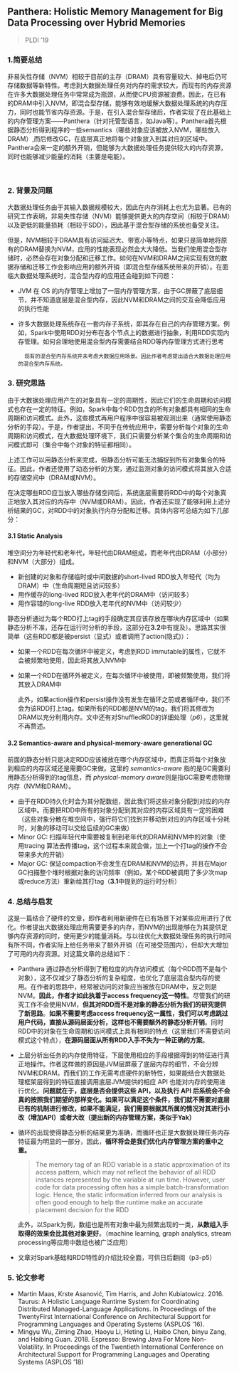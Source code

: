 ## Panthera: Holistic Memory Management for Big Data Processing over Hybrid Memories    

> PLDI ’19    

### 1.简要总结

​	非易失性存储（NVM）相较于目前的主存（DRAM）具有容量较大、掉电后仍可存储数据等新特性。考虑到大数据处理任务对内存的需求较大，而现有的内存资源在许多大数据处理任务中常常成为瓶颈，从而使CPU资源被浪费。因此，在已有的DRAM中引入NVM，即混合型存储，能够有效地缓解大数据处理系统的内存压力，同时也能节省内存资源。于是，在引入混合型存储后，作者实现了在此基础上的内存管理方案——Panthera（针对托管型语言，如Java等）。Panthera首先根据静态分析得到程序的一些semantics（哪些对象应该被放入NVM，哪些放入DRAM）,而后修改GC，在底层真正地将每个对象放入到其对应的区域中。Panthera会来一定的额外开销，但能够为大数据处理任务提供较大的内存资源，同时也能够减少能量的消耗（主要是电能）。

​	

### 2. 背景及问题

​	大数据处理任务由于其输入数据规模较大，因此在内存消耗上也尤为显著。已有的研究工作表明，非易失性存储（NVM）能够提供更大的内存空间（相较于DRAM）以及更低的能量损耗（相较于SDD），因此基于混合型存储的系统也备受关注。

​	但是，NVM相较于DRAM具有访问延迟大、带宽小等特点，如果只是简单地将原有的DRAM替换为NVM，应用的性能表现必然会大大降低。当我们使用混合型存储时，必然会存在对象分配和迁移工作。如何在NVM和DRAM之间实现有效的数据存储和迁移工作会影响应用的额外开销（即混合型存储系统带来的开销）。在面临大数据处理系统时，混合型内存的应用还会碰到如下问题：

- JVM 在 OS 的内存管理上增加了一层内存管理方案，由于GC屏蔽了底层细节，并不知道底层是混合型内存，因此NVM和DRAM之间的交互会降低应用的执行性能
- 许多大数据处理系统存在一套内存子系统，即其存在自己的内存管理方案。例如，Spark中使用RDD对分布在各个节点上的数据进行抽象，利用RDD实现内存管理。如何合理地使用混合型内存需要结合RDD等内存管理方式进行思考

		现有的混合型内存系统并未考虑大数据应用场景。因此作者考虑提出适合大数据处理应用的混合型内存系统。



### 3. 研究思路

​	由于大数据处理应用产生的对象具有一定的周期性，因此它们的生命周期和访问模式也存在一定的特征。例如，Spark中每个RDD包含的所有对象都具有相同的生命周期和访问模式。此外，这些模式再用户程序中很容易被观测出来（通常使用静态分析的手段）。于是，作者提出，不同于在传统应用中，需要分析每个对象的生命周期和访问模式，在大数据处理环境下，我们只需要分析某个集合的生命周期和访问模式即可（集合中每个对象的特征都相同）。

​	上述工作可以用静态分析来完成，但静态分析可能无法捕捉到所有对象集合的特征。因此，作者还使用了动态分析的方案，通过监测对象的访问模式将其放入合适的存储空间中（DRAM或NVM）。

​	在决定哪些RDD应当放入哪些存储空间后，系统底层需要将RDD中的每个对象真正地放入其对应的内存中（NVM或DRAM）。因此，作者还实现了能够利用上述分析结果的GC，对RDD中的对象执行内存分配和迁移。具体内容可总结为如下几部分：

#### 3.1 Static Analysis

​	堆空间分为年轻代和老年代，年轻代由DRAM组成，而老年代由DRAM（小部分）和NVM（大部分）组成。

- 新创建的对象和存储临时或中间数据的short-lived RDD放入年轻代（均为DRAM）中（生命周期短且访问较多）
- 用作缓存的long-lived RDD放入老年代的DRAM中（访问较多）
- 用作容错的long-live RDD放入老年代的NVM中（访问较少）

​	静态分析通过为每个RDD打上tag的手段确定其应该存放在哪块内存区域中（如果静态分析不准，还存在运行时分析的手段，这部分在**3.2**中有提及）。思路其实很简单（这些RDD都是被persist（显式）或者调用了action(隐式)）：

- 如果一个RDD在每次循环中被定义，考虑到RDD immutable的属性，它就不会被频繁地使用，因此将其放入NVM中

- 如果一个RDD在循环外被定义，在每次循环中被使用，即被频繁使用，我们将其放入DRAM中

   此外，如果action操作和persist操作没有发生在循环之前或者循环中，我们不会为该RDD打上tag。如果所有的RDD都是NVM的tag，我们将其修改为DRAM以充分利用内存。文中还有对ShuffledRDD的详细处理（*p6*），这里就不再赘述。

#### 3.2 Semantics-aware and physical-memory-aware generational GC 

​	前面的静态分析只是决定RDD应该被放在哪个内存区域中，而真正将每个对象放到相应的内存区域还是需要GC来做。这里的 *semantics-aware* 指的是GC需要利用静态分析得到的tag信息，而 *physical-memory aware*则是指GC需要考虑物理内存（NVM和DRAM）。

- 由于在RDD持久化时会为其分配数组，因此我们将这些对象分配到对应的内存区域中。而要把RDD中所有的对象分配到其对应的内存区域具有一定的困难（这些对象分散在堆空间中，强行将它们找到并移动到对应的内存区域十分耗时，对象的移动可以交给后续的GC来做）
- Minor GC: 扫描年轻代中需要被复制到老年代的DRAM和NVM中的对象（使用tracing 算法去传播tag，这个过程本来就会做，加上一个打tag的操作不会带来多大的开销）
- Major GC: 保证compaction不会发生在DRAM和NVM的边界，并且在Major GC扫描整个堆时根据对象的访问频率（例如，某个RDD被调用了多少次map或reduce方法）重新给其打tag（**3.1**中提到的运行时分析）



### 4. 总结与启发

​	这是一篇结合了硬件的文章，即作者利用新硬件在已有场景下对某些应用进行了优化。作者提出大数据处理应用需要更多的内存，而NVM的出现能够在为其提供足够内存资源的同时，使用更少的能量消耗。与以往优化大数据处理任务的执行时间有所不同，作者实际上给任务带来了额外开销（在可接受范围内），但却大大增加了可用的内存资源。对这篇文章的总结如下：

- Panthera 通过静态分析得到了粗粒度的内存访问模式（每个RDD而不是每个对象），这不仅减少了静态分析的复杂程度，也优化了底层混合型内存的使用。在作者的思路中，经常被访问的对象应当被放在DRAM中，反之则是NVM。**因此，作者才如此执着于access frequency这一特性**。尽管我们的研究工作不会使用NVM，**但其对RDD而不是对象的静态分析为我们的研究提供了新思路**。**如果不需要考虑access frequency这一属性，我们可以考虑跳过用户代码，直接从源码层面分析，这样也不需要额外的静态分析开销**。同时RDD中的对象在生命周期和访问模式上具有相同的特点（这里我们不需要访问模式这个特点），**在源码层面从所有RDD入手不失为一种正确的方案**。

- 上层分析出任务的内存使用特征，下层使用相应的手段根据得到的特征进行真正地操作。作者这样做的原因是JVM层屏蔽了底层内存的细节，不会分辨NVM和DRAM。而我们的工作无需考虑硬件的新特性，如果能结合大数据处理框架层得到的特征直接调用底层JVM提供的相应 API 也能对内存的使用进行优化。**问题就在于，底层是否会提供这些 API，以及执行 API 后系统会不会真的按照我们期望的那样变化。如果可以满足这个条件，我们就不需要对底层已有的机制进行修改，如果不能满足，我们需要根据其所属的情况对其进行小改（增加API）或者大改（提出新的内存管理方案，类似于Yak）**

- 循环的出现使得静态分析的结果更为准确，而循环也正是大数据处理任务内存特征最为明显的一部分，因此，**循环将会是我们优化内存管理方案的重中之重。**

  > The memory tag of an RDD variable is a static approximation of its access pattern, which may not reflect the behavior of all RDD instances represented by the variable at run time. However, user code for data processing often has a simple batch-transformation logic. Hence, the static information inferred from our analysis is often good enough to help the runtime make an accurate placement decision for the RDD  

  此外，以Spark为例，数组也是所有对象中最为频繁出现的一类，**从数组入手取得的效果会比其他对象更好**。（machine learning, graph analytics, stream processing等应用中数组也被广泛应用）   

- 文章对Spark基础和RDD特性的介绍比较全面，可供日后翻阅（p3-p5）

  

### 5. 论文参考

- Martin Maas, Krste Asanović, Tim Harris, and John Kubiatowicz. 2016. Taurus: A Holistic Language Runtime System for Coordinating Distributed Managed-Language Applications. In Proceedings of the TwentyFirst International Conference on Architectural Support for Programming Languages and Operating Systems (ASPLOS ’16).     
- Mingyu Wu, Ziming Zhao, Haoyu Li, Heting Li, Haibo Chen, binyu Zang, and Haibing Guan. 2018. Espresso: Brewing Java For More Non-Volatility. In Proceedings of the Twentieth International Conference on Architectural Support for Programming Languages and Operating Systems (ASPLOS ’18)    